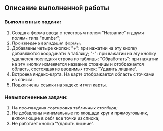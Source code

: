 ## Описание выполненной работы
### Выполненные задачи:
1. Создана форма ввода с текстовым полем "Название" и двумя полями типа "number";
2. Произведена валидация формы;
3. Добавлены четыре кнопки:
    "+": при нажатии на эту кнопку добавляются координаты в таблицу;
    "-": при нажатии на эту кнопку удаляется последняя строка из таблицы;
    "Обработать": при нажатии на эту кнопку изменяется название страницы и отображается область, состоящая из вводимых точек;
    "Удалить лишние".
 4. Встроена яндекс-карта. На карте отображается область с точками из списка.
 5. Подключены ссылки на яндекс и гугл карты.
 
 ### Невыполненные задачи:
 1. Не произведена сортировка табличных столбцов;
 2. Не добавлены минимальные по площади круг и прямоугольник, включающие в себя все точки из списка;
 3. Не работает кнопка "Удалить лишние".

